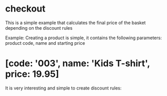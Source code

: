 # checkout

This is a simple example that calculates the final price of the basket depending on the discount rules

Example:
  Creating a product is simple, it contains the following parameters: product code, name and starting price
   # [code: '003', name: 'Kids T-shirt', price: 19.95]
  
 It is very interesting and simple to create discount rules:
  
